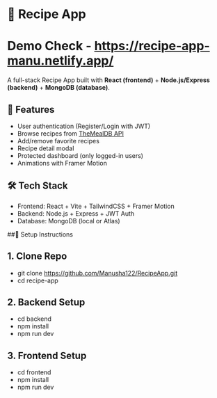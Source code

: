 # 🍴 Recipe App
#  Demo Check - https://recipe-app-manu.netlify.app/

A full-stack Recipe App built with **React (frontend)** + **Node.js/Express (backend)** + **MongoDB (database)**.

## 🚀 Features
- User authentication (Register/Login with JWT)
- Browse recipes from [TheMealDB API](https://www.themealdb.com/api.php)
- Add/remove favorite recipes
- Recipe detail modal
- Protected dashboard (only logged-in users)
- Animations with Framer Motion

## 🛠️ Tech Stack
- Frontend: React + Vite + TailwindCSS + Framer Motion
- Backend: Node.js + Express + JWT Auth
- Database: MongoDB (local or Atlas)


##🔧 Setup Instructions

## 1. Clone Repo

- git clone https://github.com/Manusha122/RecipeApp.git
- cd recipe-app

## 2. Backend Setup

- cd backend
- npm install
- npm run dev

## 3. Frontend Setup

- cd frontend
- npm install
- npm run dev

